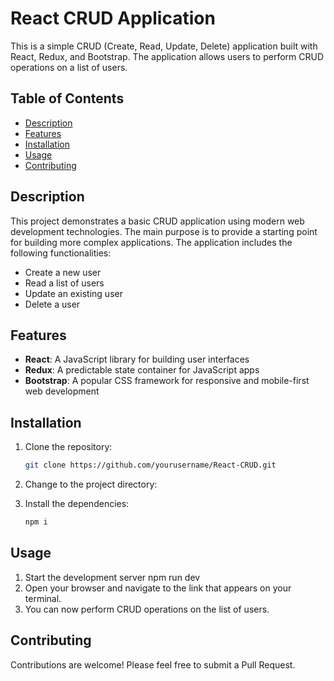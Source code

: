 # React CRUD Application

This is a simple CRUD (Create, Read, Update, Delete) application built with React, Redux, and Bootstrap. The application allows users to perform CRUD operations on a list of users.

## Table of Contents

- [Description](#description)
- [Features](#features)
- [Installation](#installation)
- [Usage](#usage)
- [Contributing](#contributing)

## Description

This project demonstrates a basic CRUD application using modern web development technologies. The main purpose is to provide a starting point for building more complex applications. The application includes the following functionalities:

- Create a new user
- Read a list of users
- Update an existing user
- Delete a user

## Features

- **React**: A JavaScript library for building user interfaces
- **Redux**: A predictable state container for JavaScript apps
- **Bootstrap**: A popular CSS framework for responsive and mobile-first web development

## Installation

1. Clone the repository:

   ```bash
   git clone https://github.com/yourusername/React-CRUD.git

2. Change to the project directory:   
3. Install the dependencies:
   ```bash
   npm i

## Usage
1. Start the development server
  npm run dev
2. Open your browser and navigate to the link that appears on your terminal.
3. You can now perform CRUD operations on the list of users.

## Contributing
Contributions are welcome! Please feel free to submit a Pull Request.


